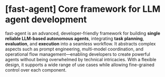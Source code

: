 # [fast-agent] Core framework for LLM agent development

fast-agent is an advanced, developer-friendly framework for building **single reliable LLM-based autonomous agents**, integrating **task planning**, **evaluation**, and **execution** into a seamless workflow. It abstracts complex aspects such as prompt engineering, multi-model coordination, and operational flow management—enabling developers to create powerful agents without being overwhelmed by technical intricacies. With a flexible design, it supports a wide range of use cases while allowing fine-grained control over each component.
